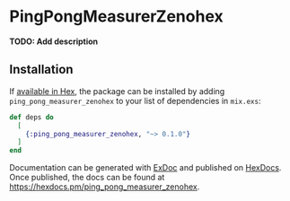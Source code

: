 # PingPongMeasurerZenohex

**TODO: Add description**

## Installation

If [available in Hex](https://hex.pm/docs/publish), the package can be installed
by adding `ping_pong_measurer_zenohex` to your list of dependencies in `mix.exs`:

```elixir
def deps do
  [
    {:ping_pong_measurer_zenohex, "~> 0.1.0"}
  ]
end
```

Documentation can be generated with [ExDoc](https://github.com/elixir-lang/ex_doc)
and published on [HexDocs](https://hexdocs.pm). Once published, the docs can
be found at <https://hexdocs.pm/ping_pong_measurer_zenohex>.

